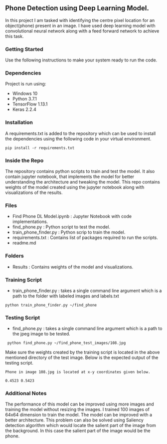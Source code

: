## Phone Detection using Deep Learning Model.
In this project I am tasked with identifying the centre pixel location for an object(phone) present in an image. I have used deep learning model with convolutional neural network along with a feed forward network to achieve this task.
### Getting Started

Use the following instructions to make your system ready to run the code.

### Dependencies

Project is run using:
- Windows 10
- Python 3.7.1
- TensorFlow 1.13.1
- Keras 2.2.4

### Installation

A requirements.txt is added to the repository which can be used to install the dependencies using the following code in your virtual environment.

```
pip install -r requirements.txt
```

### Inside the Repo

The repository contains python scripts to train and test the model.
It also contain jupyter notebook, that implements the model for better understanding the architecture and tweaking the model. This repo contains weights of the model created using the jupyter notebook along with visualizations of the results.

### Files
- Find Phone DL Model.ipynb : Jupyter Notebook with code implementations.
- find_phone.py : Python script to test the model.
- train_phone_finder.py : Python scrip to train the model.
- requirements.txt : Contains list of packages required to run the scripts.
- readme.md

### Folders
- Results : Contains weights of the model and visualizations.

### Training Script
- train_phone_finder.py : takes a single command line argument which is a path to the folder with labeled images and labels.txt
```
python train_phone_finder.py ~/find_phone
```

### Testing Script
- find_phone.py : takes a single command line argument which is a path to the jpeg image to be tested.

```
 python find_phone.py ~/find_phone_test_images/108.jpg
```
Make sure the weights created by the training script is located in the above mentioned directory of the test image.
Below is the expected output of the testing script.
```
Phone in image 108.jpg is located at x-y coordinates given below.

0.4523 0.5423
```
### Additional Notes

The performance of this model can be improved using more images and training the model without resizing the images. I trained 100 images of 64x64 dimension to train the model. The model can be improved with a better architecture. This problem can also be solved using Saliency detection algorithm which would locate the salient part of the image from the background. In this case the salient part of the image would be the phone.
